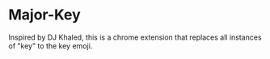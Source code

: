 # Major-Key
Inspired by DJ Khaled, this is a chrome extension that replaces all instances of "key" to the key emoji.
